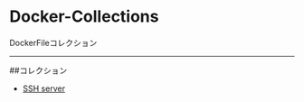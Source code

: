 # Docker-Collections
DockerFileコレクション

---

##コレクション

* [SSH server](https://github.com/SavantCat/Docker-Collections/blob/master/SSH_noSecurity.md)
